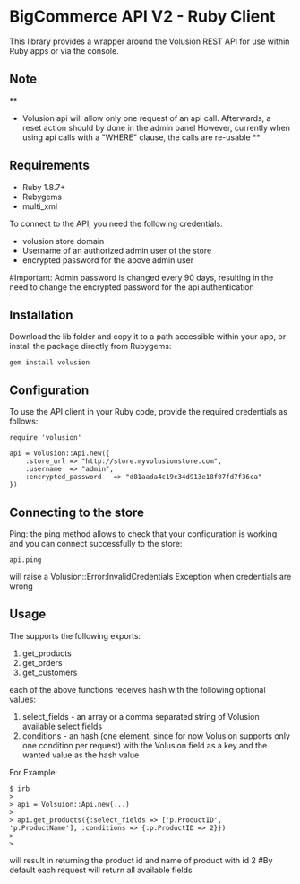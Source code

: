 BigCommerce API V2 - Ruby Client
================================

This library provides a wrapper around the Volusion REST API for use within
Ruby apps or via the console.

Note
----

**
- Volusion api will allow only one request of an api call. Afterwards, a reset action should by done in the admin panel
However, currently when using api calls with a "WHERE" clause, the calls are re-usable
**

Requirements
------------

- Ruby 1.8.7+
- Rubygems
- multi_xml

To connect to the API, you need the following credentials:

- volusion store domain
- Username of an authorized admin user of the store
- encrypted password for the above admin user

#Important: Admin password is changed every 90 days, resulting in the need to change the encrypted password for the api authentication



Installation
------------

Download the lib folder and copy it to a path accessible within your app, or
install the package directly from Rubygems:

```
gem install volusion
```

Configuration
-------------

To use the API client in your Ruby code, provide the required credentials as
follows:

```
require 'volusion'

api = Volusion::Api.new({
	:store_url => "http://store.myvolusionstore.com",
	:username  => "admin",
	:encrypted_password   => "d81aada4c19c34d913e18f07fd7f36ca"
})
```

Connecting to the store
-----------------------

Ping: the ping method allows to check that your configuration is working and you
can connect successfully to the store:

```
api.ping
```

will raise a Volusion::Error:InvalidCredentials Exception when credentials are wrong

Usage
-----

The supports the following exports:
1. get_products
2. get_orders
3. get_customers

each of the above functions receives hash with the following optional values:
1. select_fields - an array or a comma separated string of Volusion available select fields
2. conditions - an hash (one element, since for now Volusion supports only one condition per request) with the Volusion field as a key
   and the wanted value as the hash value

For Example:

```
$ irb
>
> api = Volsuion::Api.new(...)
>
> api.get_products({:select_fields => ['p.ProductID', 'p.ProductName'], :conditions => {:p.ProductID => 2}})
>
>
```

will result in returning the product id and name of product with id 2
#By default each request will return all available fields

